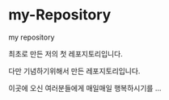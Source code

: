 # my-Repository
my repository


최초로 만든 저의 첫 레포지토리입니다.

다만 기념하기위해서 만든 레포지토리입니다.    

이곳에 오신 여러분들에게 매일매일 행복하시기를 ...
